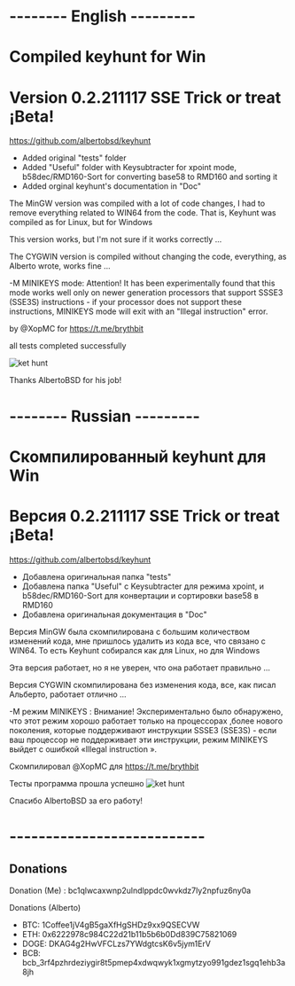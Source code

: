 
# -------- English ---------
# Compiled keyhunt for Win
# Version 0.2.211117 SSE Trick or treat ¡Beta!
https://github.com/albertobsd/keyhunt

* Added original "tests" folder
* Added "Useful" folder with Keysubtracter for xpoint mode, b58dec/RMD160-Sort for converting base58 to RMD160 and sorting it
* Added orginal keyhunt's documentation in "Doc"

The MinGW version was compiled with a lot of code changes, I had to remove everything related to WIN64 from the code. That is, Keyhunt was compiled as for Linux, but for Windows

This version works, but I'm not sure if it works correctly ...

The CYGWIN version is compiled without changing the code, everything, as Alberto wrote, works fine ...

-M MINIKEYS mode:
Attention! It has been experimentally found that this mode works well only on newer generation processors that support SSSE3 (SSE3S) instructions - if your processor does not support these instructions, MINIKEYS mode will exit with an "Illegal instruction" error. 

by @XopMC for https://t.me/brythbit

all tests completed successfully

![ket hunt](https://user-images.githubusercontent.com/89750173/144014309-c5277175-1766-4825-80f3-821645e1b2d2.PNG)


Thanks AlbertoBSD for his job!

# -------- Russian ---------
# Скомпилированный keyhunt для Win
# Версия 0.2.211117 SSE Trick or treat ¡Beta!
https://github.com/albertobsd/keyhunt

* Добавлена оригинальная папка "tests"
* Добавлена папка "Useful" с Keysubtracter для режима xpoint, и b58dec/RMD160-Sort для конвертации и сортировки base58 в RMD160
* Добавлена оригинальная документация в "Doc"

Версия MinGW была скомпилирована с большим количеством изменений кода, мне пришлось удалить из кода все, что связано с WIN64. То есть Keyhunt собирался как для Linux, но для Windows

Эта версия работает, но я не уверен, что она работает правильно ...

Версия CYGWIN скомпилирована без изменения кода, все, как писал Альберто, работает отлично ...

-M режим MINIKEYS :
Внимание! Экспериментально было обнаружено, что этот режим хорошо работает только на процессорах ,более нового поколения, которые поддерживают инструкции SSSE3 (SSE3S) - если ваш процессор не поддерживает эти инструкции, режим MINIKEYS выйдет с ошибкой «Illegal instruction ».

Скомпилировал @XopMC для https://t.me/brythbit

Тесты программа прошла успешно
![ket hunt](https://user-images.githubusercontent.com/89750173/144014347-5694c8ca-0276-46df-9d5a-02c4882f6663.PNG)


Спасибо AlbertoBSD за его работу!
# ---------------------------

## Donations

Donation (Me) : bc1qlwcaxwnp2ulndlppdc0wvkdz7ly2npfuz6ny0a

Donations (Alberto)

- BTC: 1Coffee1jV4gB5gaXfHgSHDz9xx9QSECVW
- ETH: 0x6222978c984C22d21b11b5b6b0Dd839C75821069
- DOGE: DKAG4g2HwVFCLzs7YWdgtcsK6v5jym1ErV
- BCB: bcb_3rf4pzhrdeziygir8t5pmep4xdwqwyk1xgmytzyo991gdez1sgq1ehb3a8jh

